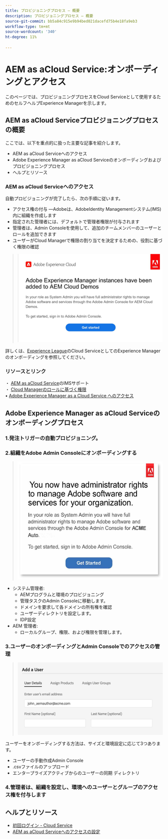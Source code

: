 ```yaml
---
title: プロビジョニングプロセス — 概要
description: プロビジョニングプロセス — 概要
source-git-commit: bb5a84c915e9b94bed021dacefd75b4e18fa9eb3
workflow-type: tm+mt
source-wordcount: '340'
ht-degree: 11%

---
```



# AEM as aCloud Service:オンボーディングとアクセス

このページでは、プロビジョニングプロセスをCloud Serviceとして使用するためのセルフヘルプExperience Managerを示します。

## AEM as aCloud Serviceプロビジョニングプロセスの概要

ここでは、以下を重点的に扱った主要な記事を紹介します。

* AEM as aCloud Serviceへのアクセス
* Adobe Experience Manager as aCloud Serviceのオンボーディングおよびプロビジョニングプロセス
* ヘルプとリソース


### AEM as aCloud Serviceへのアクセス

自動プロビジョニングが完了したら、次の手順に従います。

* アクセス権の付与 —Adobeは、AdobeIdentity Managementシステム(IMS)内に組織を作成します
* 指定された管理者には、デフォルトで管理者権限が付与されます
* 管理者は、Admin Consoleを使用して、追加のチームメンバーのユーザーとロールを追加できます
* ユーザーがCloud Managerで権限の割り当てを決定するための、役割に基づく権限の確認

> ![processoverview.jpg](./assets/processOverview.jpg)


詳しくは、[Experience League](https://experienceleague.adobe.com/docs/experience-manager-cloud-service/onboarding/home.html?lang=en)のCloud ServiceとしてのExperience Managerのオンボーディングを参照してください。

### リソースとリンク

・ [AEM as aCloud Service](https://experienceleague.adobe.com/docs/experience-manager-cloud-service/security/ims-support.html?lang=ja)のIMSサポート\
・ [Cloud Managerのロールに基づく権限](https://experienceleague.adobe.com/docs/experience-manager-cloud-service/onboarding/what-is-required/role-based-permissions.html?lang=en#what-is-required)\
• [Adobe Experience Manager as a Cloud Service へのアクセス](https://experienceleague.adobe.com/docs/experience-manager-cloud-service/onboarding/getting-access/navigation.html?lang=en#getting-access)


## Adobe Experience Manager as aCloud Serviceのオンボーディングプロセス

### 1.発注トリガーの自動プロビジョニング。

### 2.組織をAdobe Admin Consoleにオンボーディングする

>   ![processoverview2.jpg](./assets/processOverview2.jpg)
* システム管理者:
   * AEMプログラムと環境のプロビジョニング
   * 管理タスクのAdmin Consoleに移動します。
   * ドメインを要求して各ドメインの所有権を確認
   * ユーザーディレクトリを設定します。
   * IDP設定
* AEM 管理者:
   * ローカルグループ、権限、および権限を管理します。

### 3.ユーザーのオンボーディングとAdmin Consoleでのアクセスの管理

>   ![processoverview3.jpg](./assets/processOverview3.jpg)

ユーザーをオンボーディングする方法は、サイズと環境設定に応じて3つあります。
* ユーザーの手動作成Admin Console
* .csvファイルのアップロード
* エンタープライズアクティブからのユーザーの同期
ディレクトリ

### 4.管理者は、組織を設定し、環境へのユーザーとグループのアクセス権を付与します

## ヘルプとリソース

* [初回ログイン - Cloud Service](https://experienceleague.adobe.com/docs/experience-manager-cloud-service/onboarding/getting-access/cloud-service-programs/first-time-login.html#getting-access)
* [AEM as aCloud Serviceへのアクセスの設定](https://experienceleague.adobe.com/docs/experience-manager-learn/cloud-service/accessing/overview.html?lang=en#accessing)
